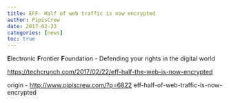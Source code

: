 ```yaml
---
title: EFF- Half of web traffic is now encrypted
author: PipisCrew
date: 2017-02-23
categories: [news]
toc: true
---
```


**E**lectronic **F**rontier **F**oundation - Defending your rights in the digital world

https://techcrunch.com/2017/02/22/eff-half-the-web-is-now-encrypted

origin - http://www.pipiscrew.com/?p=6822 eff-half-of-web-traffic-is-now-encrypted